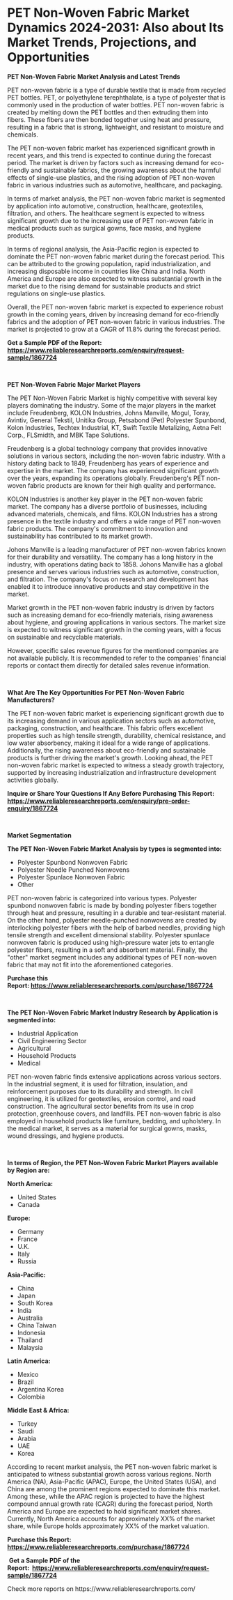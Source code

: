 <p><h1>PET Non-Woven Fabric Market Dynamics 2024-2031: Also about Its Market Trends, Projections, and Opportunities</h1></p><p><strong>PET Non-Woven Fabric Market Analysis and Latest Trends</strong></p>
<p><p>PET non-woven fabric is a type of durable textile that is made from recycled PET bottles. PET, or polyethylene terephthalate, is a type of polyester that is commonly used in the production of water bottles. PET non-woven fabric is created by melting down the PET bottles and then extruding them into fibers. These fibers are then bonded together using heat and pressure, resulting in a fabric that is strong, lightweight, and resistant to moisture and chemicals.</p><p>The PET non-woven fabric market has experienced significant growth in recent years, and this trend is expected to continue during the forecast period. The market is driven by factors such as increasing demand for eco-friendly and sustainable fabrics, the growing awareness about the harmful effects of single-use plastics, and the rising adoption of PET non-woven fabric in various industries such as automotive, healthcare, and packaging.</p><p>In terms of market analysis, the PET non-woven fabric market is segmented by application into automotive, construction, healthcare, geotextiles, filtration, and others. The healthcare segment is expected to witness significant growth due to the increasing use of PET non-woven fabric in medical products such as surgical gowns, face masks, and hygiene products.</p><p>In terms of regional analysis, the Asia-Pacific region is expected to dominate the PET non-woven fabric market during the forecast period. This can be attributed to the growing population, rapid industrialization, and increasing disposable income in countries like China and India. North America and Europe are also expected to witness substantial growth in the market due to the rising demand for sustainable products and strict regulations on single-use plastics.</p><p>Overall, the PET non-woven fabric market is expected to experience robust growth in the coming years, driven by increasing demand for eco-friendly fabrics and the adoption of PET non-woven fabric in various industries. The market is projected to grow at a CAGR of 11.8% during the forecast period.</p></p>
<p><strong>Get a Sample PDF of the Report:&nbsp; <a href="https://www.reliableresearchreports.com/enquiry/request-sample/1867724">https://www.reliableresearchreports.com/enquiry/request-sample/1867724</a></strong></p>
<p>&nbsp;</p>
<p><strong>PET Non-Woven Fabric Major Market Players</strong></p>
<p><p>The PET Non-Woven Fabric Market is highly competitive with several key players dominating the industry. Some of the major players in the market include Freudenberg, KOLON Industries, Johns Manville, Mogul, Toray, Avintiv, General Tekstil, Unitika Group, Petsabond (Pet) Polyester Spunbond, Kolon Industries, Techtex Industrial, KT, Swift Textile Metalizing, Aetna Felt Corp., FLSmidth, and MBK Tape Solutions.</p><p>Freudenberg is a global technology company that provides innovative solutions in various sectors, including the non-woven fabric industry. With a history dating back to 1849, Freudenberg has years of experience and expertise in the market. The company has experienced significant growth over the years, expanding its operations globally. Freudenberg's PET non-woven fabric products are known for their high quality and performance.</p><p>KOLON Industries is another key player in the PET non-woven fabric market. The company has a diverse portfolio of businesses, including advanced materials, chemicals, and films. KOLON Industries has a strong presence in the textile industry and offers a wide range of PET non-woven fabric products. The company's commitment to innovation and sustainability has contributed to its market growth.</p><p>Johons Manville is a leading manufacturer of PET non-woven fabrics known for their durability and versatility. The company has a long history in the industry, with operations dating back to 1858. Johons Manville has a global presence and serves various industries such as automotive, construction, and filtration. The company's focus on research and development has enabled it to introduce innovative products and stay competitive in the market.</p><p>Market growth in the PET non-woven fabric industry is driven by factors such as increasing demand for eco-friendly materials, rising awareness about hygiene, and growing applications in various sectors. The market size is expected to witness significant growth in the coming years, with a focus on sustainable and recyclable materials.</p><p>However, specific sales revenue figures for the mentioned companies are not available publicly. It is recommended to refer to the companies' financial reports or contact them directly for detailed sales revenue information.</p></p>
<p>&nbsp;</p>
<p><strong>What Are The Key Opportunities For PET Non-Woven Fabric Manufacturers?</strong></p>
<p><p>The PET non-woven fabric market is experiencing significant growth due to its increasing demand in various application sectors such as automotive, packaging, construction, and healthcare. This fabric offers excellent properties such as high tensile strength, durability, chemical resistance, and low water absorbency, making it ideal for a wide range of applications. Additionally, the rising awareness about eco-friendly and sustainable products is further driving the market's growth. Looking ahead, the PET non-woven fabric market is expected to witness a steady growth trajectory, supported by increasing industrialization and infrastructure development activities globally.</p></p>
<p><strong>Inquire or Share Your Questions If Any Before Purchasing This Report: <a href="https://www.reliableresearchreports.com/enquiry/pre-order-enquiry/1867724">https://www.reliableresearchreports.com/enquiry/pre-order-enquiry/1867724</a></strong></p>
<p>&nbsp;</p>
<p><strong>Market Segmentation</strong></p>
<p><strong>The PET Non-Woven Fabric Market Analysis by types is segmented into:</strong></p>
<p><ul><li>Polyester Spunbond Nonwoven Fabric</li><li>Polyester Needle Punched Nonwovens</li><li>Polyester Spunlace Nonwoven Fabric</li><li>Other</li></ul></p>
<p><p>PET non-woven fabric is categorized into various types. Polyester spunbond nonwoven fabric is made by bonding polyester fibers together through heat and pressure, resulting in a durable and tear-resistant material. On the other hand, polyester needle-punched nonwovens are created by interlocking polyester fibers with the help of barbed needles, providing high tensile strength and excellent dimensional stability. Polyester spunlace nonwoven fabric is produced using high-pressure water jets to entangle polyester fibers, resulting in a soft and absorbent material. Finally, the "other" market segment includes any additional types of PET non-woven fabric that may not fit into the aforementioned categories.</p></p>
<p><strong>Purchase this Report:&nbsp;<a href="https://www.reliableresearchreports.com/purchase/1867724">https://www.reliableresearchreports.com/purchase/1867724</a></strong></p>
<p>&nbsp;</p>
<p><strong>The PET Non-Woven Fabric Market Industry Research by Application is segmented into:</strong></p>
<p><ul><li>Industrial Application</li><li>Civil Engineering Sector</li><li>Agricultural</li><li>Household Products</li><li>Medical</li></ul></p>
<p><p>PET non-woven fabric finds extensive applications across various sectors. In the industrial segment, it is used for filtration, insulation, and reinforcement purposes due to its durability and strength. In civil engineering, it is utilized for geotextiles, erosion control, and road construction. The agricultural sector benefits from its use in crop protection, greenhouse covers, and landfills. PET non-woven fabric is also employed in household products like furniture, bedding, and upholstery. In the medical market, it serves as a material for surgical gowns, masks, wound dressings, and hygiene products.</p></p>
<p>&nbsp;</p>
<p><strong>In terms of Region, the PET Non-Woven Fabric Market Players available by Region are:</strong></p>
<p>
    <p> <strong> North America: </strong>
        <ul>
            <li>United States</li>
            <li>Canada</li>
        </ul>
        </p> 
    <p> <strong> Europe: </strong>
        <ul>
            <li>Germany</li>
            <li>France</li>
            <li>U.K.</li>
            <li>Italy</li>
            <li>Russia</li>
        </ul>
        </p> 
    <p> <strong> Asia-Pacific: </strong>
        <ul>
            <li>China</li>
            <li>Japan</li>
            <li>South Korea</li>
            <li>India</li>
            <li>Australia</li>
            <li>China Taiwan</li>
            <li>Indonesia</li>
            <li>Thailand</li>
            <li>Malaysia</li>
        </ul>
        </p> 
    <p> <strong> Latin America: </strong>
        <ul>
            <li>Mexico</li>
            <li>Brazil</li>
            <li>Argentina Korea</li>
            <li>Colombia</li>
        </ul>
        </p> 
    <p> <strong> Middle East & Africa: </strong>
        <ul>
            <li>Turkey</li>
            <li>Saudi</li>
            <li>Arabia</li>
            <li>UAE</li>
            <li>Korea</li>
        </ul>
    </p>
    </p>
<p><p>According to recent market analysis, the PET non-woven fabric market is anticipated to witness substantial growth across various regions. North America (NA), Asia-Pacific (APAC), Europe, the United States (USA), and China are among the prominent regions expected to dominate this market. Among these, while the APAC region is projected to have the highest compound annual growth rate (CAGR) during the forecast period, North America and Europe are expected to hold significant market shares. Currently, North America accounts for approximately XX% of the market share, while Europe holds approximately XX% of the market valuation.</p></p>
<p><strong>Purchase this Report: <a href="https://www.reliableresearchreports.com/purchase/1867724">https://www.reliableresearchreports.com/purchase/1867724</a></strong></p>
<p>&nbsp;<strong>Get a Sample PDF of the Report:&nbsp;&nbsp;<a href="https://www.reliableresearchreports.com/enquiry/request-sample/1867724">https://www.reliableresearchreports.com/enquiry/request-sample/1867724</a></strong></p>
<p><strong></strong></p>
<p>Check more reports on https://www.reliableresearchreports.com/</p>